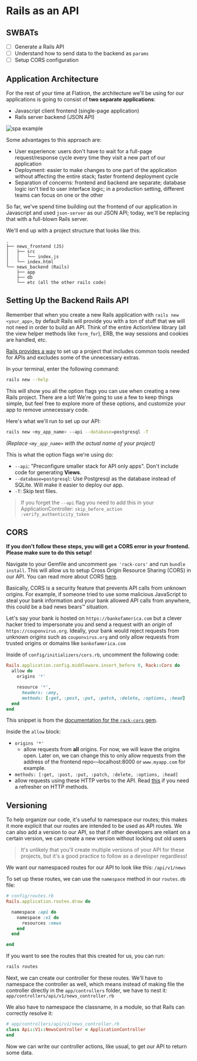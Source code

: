 # Rails as an API

## SWBATs
- [ ] Generate a Rails API
- [ ] Understand how to send data to the backend as `params`
- [ ] Setup CORS configuration

## Application Architecture

For the rest of your time at Flatiron, the architecture we'll be using for our applications is going to consist of **two separate applications**:

- Javascript client frontend (single-page application)
- Rails server backend (JSON API)

![spa example](https://eww-wp.s3.ap-south-1.amazonaws.com/wp-content/uploads/2020/02/14064824/single-page-applications.jpg)

Some advantages to this approach are:

- User experience: users don't have to wait for a full-page request/response cycle every time they visit a new part of our application
- Deployment: easier to make changes to one part of the application without affecting the entire stack; faster frontend deployment cycle
- Separation of concerns: frontend and backend are separate; database logic isn't tied to user interface logic; in a production setting, different teams can focus on one or the other

So far, we've spend time building out the frontend of our application in Javascript and used `json-server` as our JSON API; today, we'll be replacing that with a full-blown Rails server.

We'll end up with a project structure that looks like this:

```
.
├── news_frontend (JS)
│   ├── src
│   │   └── index.js
│   └── index.html
└── news_backend (Rails)
    ├── app
    ├── db
    └── etc (all the other rails code)
```

## Setting Up the Backend Rails API

Remember that when you create a new Rails application with `rails new <your_app>`, by default Rails will provide you with a ton of stuff that we will not need in order to build an API. Think of the entire ActionView library (all the view helper methods like `form_for`), ERB, the way sessions and cookies are handled, etc.

[Rails provides a way](http://edgeguides.rubyonrails.org/api_app.html) to set up a project that includes common tools needed for APIs and excludes some of the unnecessary extras.

In your terminal, enter the following command:

```bash
rails new --help
```

This will show you all the option flags you can use when creating a new Rails project. There are a lot! We're going to use a few to keep things simple, but feel free to explore more of these options, and customize your app to remove unnecessary code.

Here's what we'll run to set up our API:

```bash
rails new <my_app_name> --api --database=postgresql -T
```

_(Replace `<my_app_name>` with the actual name of your project)_

This is what the option flags we're using do:

- `--api`: "Preconfigure smaller stack for API only apps". Don't include code for generating **Views**.
- `--database=postgresql`: Use Postgresql as the database instead of SQLite. Will make it easier to deploy our app.
- `-T`: Skip test files.

> If you forget the `--api` flag you need to add this in your ApplicationController: `skip_before_action :verify_authenticity_token`

## CORS

**If you don't follow these steps, you will get a CORS error in your frontend. Please make sure to do this setup!**

Navigate to your Gemfile and uncomment `gem 'rack-cors'` and run `bundle install`. This will allow us to setup Cross Origin Resource Sharing (CORS) in our API. You can read more about CORS [here](https://en.wikipedia.org/wiki/Cross-origin_resource_sharing).

Basically, CORS is a security feature that prevents API calls from unknown origins. For example, if someone tried to use some malicious JavaScript to steal your bank information and your bank allowed API calls from anywhere, this could be a bad news bears™️ situation.

Let's say your bank is hosted on `https://bankofamerica.com` but a clever hacker tried to impersonate you and send a request with an *origin* of `https://couponvirus.org`. Ideally, your bank would reject requests from unknown *origins* such as `couponvirus.org` and only allow requests from trusted origins or domains like `bankofamerica.com`

Inside of `config/initializers/cors.rb`, uncomment the following code:

```ruby
Rails.application.config.middleware.insert_before 0, Rack::Cors do
  allow do
    origins '*'

    resource '*',
      headers: :any,
      methods: [:get, :post, :put, :patch, :delete, :options, :head]
  end
end
```

This snippet is from the [documentation for the `rack-cors` gem](https://github.com/cyu/rack-cors).

Inside the `allow` block: 

- `origins '*'` 
  - allow requests from **all** origins. For now, we will leave the origins open. Later on, we can change this to only allow requests from the address of the frontend repo––localhost:8000 or `www.myapp.com` for example.
- `methods: [:get, :post, :put, :patch, :delete, :options, :head]`
 - allow requests using these HTTP verbs to the API. Read [this](https://www.w3schools.com/tags/ref_httpmethods.asp) if you need a refresher on HTTP methods.

## Versioning

To help organize our code, it's useful to namespace our routes; this makes it more explicit that our routes are intended to be used as API routes. We can also add a version to our API, so that if other developers are reliant on a certain version, we can create a new version without locking out old users

> It's unlikely that you'll create multiple versions of your API for these projects, but it's a good practice to follow as a developer regardless!

We want our namespaced routes for our API to look like this: `/api/v1/news`

To set up these routes, we can use the `namespace` method in our `routes.db` file:

```rb
# config/routes.rb
Rails.application.routes.draw do

  namespace :api do
    namespace :v1 do
      resources :news
    end
  end

end
```

If you want to see the routes that this created for us, you can run:

```bash
rails routes
```

Next, we can create our controller for these routes. We'll have to namespace the controller as well, which means instead of making file the controller directly in the `app/controllers` folder, we have to nest it: `app/controllers/api/v1/news_controller.rb`

We also have to namespace the classname, in a module, so that Rails can correctly resolve it:

```rb
# app/controllers/api/v1/news_controller.rb
class Api::V1::NewsController < ApplicationController
end
```

Now we can write our controller actions, like usual, to get our API to return some data.

